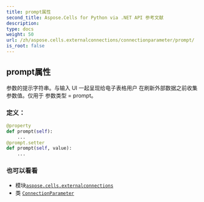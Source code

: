 ```yaml
---
title: prompt属性
second_title: Aspose.Cells for Python via .NET API 参考文献
description:
type: docs
weight: 50
url: /zh/aspose.cells.externalconnections/connectionparameter/prompt/
is_root: false
---
```

## prompt属性

参数的提示字符串。与输入 UI 一起呈现给电子表格用户
在刷新外部数据之前收集参数值。仅用于
参数类型 = prompt。
### 定义：
```python
@property
def prompt(self):
    ...
@prompt.setter
def prompt(self, value):
    ...
```

### 也可以看看
* 模块[`aspose.cells.externalconnections`](../../)
* 类 [`ConnectionParameter`](/cells/python-net/zh/aspose.cells.externalconnections/connectionparameter)
